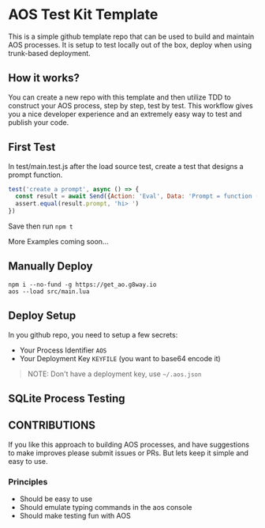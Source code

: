 # AOS Test Kit Template

This is a simple github template repo that can be used to build and maintain AOS processes. 
It is setup to test locally out of the box, deploy when using trunk-based deployment.

## How it works?

You can create a new repo with this template and then utilize TDD to construct your AOS process, 
step by step, test by test. This workflow gives you a nice developer experience and an extremely
easy way to test and publish your code.

## First Test

In test/main.test.js after the load source test, create a test that designs a prompt function.

```js
test('create a prompt', async () => {
  const result = await Send({Action: 'Eval', Data: 'Prompt = function () return "hi> " end' })
  assert.equal(result.prompt, 'hi> ')
})
```

Save then run `npm t`

More Examples coming soon...

## Manually Deploy

```
npm i --no-fund -g https://get_ao.g8way.io
aos --load src/main.lua
```

## Deploy Setup

In you github repo, you need to setup a few secrets:

* Your Process Identifier `AOS`
* Your Deployment Key `KEYFILE` (you want to base64 encode it)

> NOTE: Don't have a deployment key, use `~/.aos.json`

## SQLite Process Testing



## CONTRIBUTIONS

If you like this approach to building AOS processes, and have suggestions to make improves please
submit issues or PRs. But lets keep it simple and easy to use.

### Principles

* Should be easy to use
* Should emulate typing commands in the aos console
* Should make testing fun with AOS